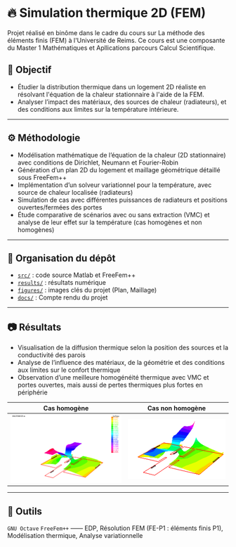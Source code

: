 # 🔥 Simulation thermique 2D (FEM)

Projet réalisé en binôme dans le cadre du cours sur La méthode des éléments finis (FEM) à l'Université de Reims. Ce cours est une composante du Master 1 Mathématiques et Apllications parcours Calcul Scientifique.

## 🎯 Objectif

-  Étudier la distribution thermique dans un logement 2D réaliste en résolvant l'équation de la chaleur stationnaire à l'aide de la FEM.
-  Analyser l’impact des matériaux, des sources de chaleur (radiateurs), et des conditions aux limites sur la température intérieure. 

---

## ⚙️ Méthodologie

- Modélisation mathématique de l’équation de la chaleur (2D stationnaire) avec conditions de Dirichlet, Neumann et Fourier-Robin
- Génération d’un plan 2D du logement et maillage géométrique détaillé sous FreeFem++
- Implémentation d’un solveur variationnel pour la température, avec source de chaleur localisée (radiateurs)
- Simulation de cas avec différentes puissances de radiateurs et positions ouvertes/fermées des portes
- Étude comparative de scénarios avec ou sans extraction (VMC) et analyse de leur effet sur la température (cas homogènes et non homogènes)

---

## 📁 Organisation du dépôt
- [`src/`](https://github.com/kayivi/simulation_thermique/tree/main/src) : code source Matlab et FreeFem++ 
- [`results/`](https://github.com/kayivi/simulation_thermique/tree/main/results) : résultats numérique
- [`figures/`](https://github.com/kayivi/simulation_thermique/tree/main/figures) : images clés du projet (Plan, Maillage)
- [`docs/`](https://github.com/kayivi/simulation_thermique/tree/main/docs) : Compte rendu du projet


---

## 📷 Résultats
- Visualisation de la diffusion thermique selon la position des sources et la conductivité des parois
- Analyse de l’influence des matériaux, de la géométrie et des conditions aux limites sur le confort thermique
- Observation d’une meilleure homogénéité thermique avec VMC et portes ouvertes, mais aussi de pertes thermiques plus fortes en périphérie

| Cas homogène | Cas non homogène |
|---------------------------|-------------------|
| ![](results/simul_ffm.png) | ![](results/allumer.png) |

---

## 🔧 Outils

`GNU Octave` `FreeFem++`  —— EDP, Résolution FEM (FE-P1 : éléments finis P1), Modélisation thermique, Analyse variationnelle
